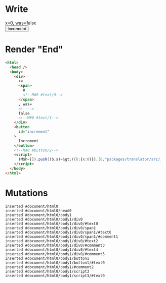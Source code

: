 # Write
  <div>x=<span>0<!M#0 #text/0></span>, was=<!>false<!M#0 #text/1></div><button id=increment>Increment</button><!M#0 #button/2><script>(M$h=[]).push((b,s)=>({0:{x:0}}),[0,"packages/translator/src/__tests__/fixtures/lifecycle-tag-assignment/template.marko_0_x",])</script>


# Render "End"
```html
<html>
  <head />
  <body>
    <div>
      x=
      <span>
        0
        <!--M#0 #text/0-->
      </span>
      , was=
      <!---->
      false
      <!--M#0 #text/1-->
    </div>
    <button
      id="increment"
    >
      Increment
    </button>
    <!--M#0 #button/2-->
    <script>
      (M$h=[]).push((b,s)=&gt;({0:{x:0}}),[0,"packages/translator/src/__tests__/fixtures/lifecycle-tag-assignment/template.marko_0_x",])
    </script>
  </body>
</html>
```

# Mutations
```
inserted #document/html0
inserted #document/html0/head0
inserted #document/html0/body1
inserted #document/html0/body1/div0
inserted #document/html0/body1/div0/#text0
inserted #document/html0/body1/div0/span1
inserted #document/html0/body1/div0/span1/#text0
inserted #document/html0/body1/div0/span1/#comment1
inserted #document/html0/body1/div0/#text2
inserted #document/html0/body1/div0/#comment3
inserted #document/html0/body1/div0/#text4
inserted #document/html0/body1/div0/#comment5
inserted #document/html0/body1/button1
inserted #document/html0/body1/button1/#text0
inserted #document/html0/body1/#comment2
inserted #document/html0/body1/script3
inserted #document/html0/body1/script3/#text0
```